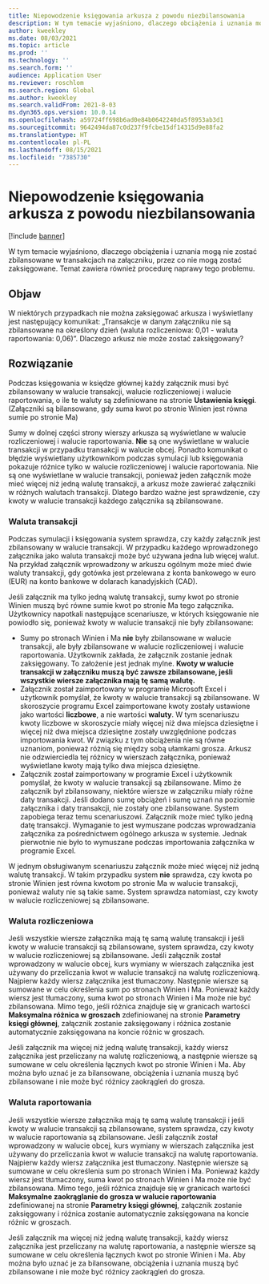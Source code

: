 ```yaml
---
title: Niepowodzenie księgowania arkusza z powodu niezbilansowania
description: W tym temacie wyjaśniono, dlaczego obciążenia i uznania mogą nie zostać zbilansowane w transakcjach na załączniku, przez co nie mogą zostać zaksięgowane. Temat zawiera również procedurę naprawy tego problemu.
author: kweekley
ms.date: 08/03/2021
ms.topic: article
ms.prod: ''
ms.technology: ''
ms.search.form: ''
audience: Application User
ms.reviewer: roschlom
ms.search.region: Global
ms.author: kweekley
ms.search.validFrom: 2021-8-03
ms.dyn365.ops.version: 10.0.14
ms.openlocfilehash: a59724ff698b6ad0e84b0642240da5f8953ab3d1
ms.sourcegitcommit: 9642494da87c0d237f9fcbe15df14315d9e88fa2
ms.translationtype: HT
ms.contentlocale: pl-PL
ms.lasthandoff: 08/15/2021
ms.locfileid: "7385730"
---
```

# <a name="journal-posting-failure-because-of-imbalance"></a>Niepowodzenie księgowania arkusza z powodu niezbilansowania

[!include [banner](../includes/banner.md)]

W tym temacie wyjaśniono, dlaczego obciążenia i uznania mogą nie zostać zbilansowane w transakcjach na załączniku, przez co nie mogą zostać zaksięgowane. Temat zawiera również procedurę naprawy tego problemu.

## <a name="symptom"></a>Objaw

W niektórych przypadkach nie można zaksięgować arkusza i wyświetlany jest następujący komunikat: „Transakcje w danym załączniku nie są zbilansowane na określony dzień (waluta rozliczeniowa: 0,01 - waluta raportowania: 0,06)”. Dlaczego arkusz nie może zostać zaksięgowany?

## <a name="resolution"></a>Rozwiązanie

Podczas księgowania w księdze głównej każdy załącznik musi być zbilansowany w walucie transakcji, walucie rozliczeniowej i walucie raportowania, o ile te waluty są zdefiniowane na stronie **Ustawienia księgi**. (Załączniki są bilansowane, gdy suma kwot po stronie Winien jest równa sumie po stronie Ma)

Sumy w dolnej części strony wierszy arkusza są wyświetlane w walucie rozliczeniowej i walucie raportowania. **Nie** są one wyświetlane w walucie transakcji w przypadku transakcji w walucie obcej. Ponadto komunikat o błędzie wyświetlany użytkownikom podczas symulacji lub księgowania pokazuje różnice tylko w walucie rozliczeniowej i walucie raportowania. Nie są one wyświetlane w walucie transakcji, ponieważ jeden załącznik może mieć więcej niż jedną walutę transakcji, a arkusz może zawierać załączniki w różnych walutach transakcji. Dlatego bardzo ważne jest sprawdzenie, czy kwoty w walucie transakcji każdego załącznika są zbilansowane.

### <a name="transaction-currency"></a>Waluta transakcji

Podczas symulacji i księgowania system sprawdza, czy każdy załącznik jest zbilansowany w walucie transakcji. W przypadku każdego wprowadzonego załącznika jako waluta transakcji może być używana jedna lub więcej walut. Na przykład załącznik wprowadzony w arkuszu ogólnym może mieć dwie waluty transakcji, gdy gotówka jest przelewana z konta bankowego w euro (EUR) na konto bankowe w dolarach kanadyjskich (CAD).

Jeśli załącznik ma tylko jedną walutę transakcji, sumy kwot po stronie Winien muszą być równe sumie kwot po stronie Ma tego załącznika. Użytkownicy napotkali następujące scenariusze, w których księgowanie nie powiodło się, ponieważ kwoty w walucie transakcji nie były zbilansowane:

- Sumy po stronach Winien i Ma **nie** były zbilansowane w walucie transakcji, ale były zbilansowane w walucie rozliczeniowej i walucie raportowania. Użytkownik zakłada, że załącznik zostanie jednak zaksięgowany. To założenie jest jednak mylne. **Kwoty w walucie transakcji w załączniku muszą być zawsze zbilansowane, jeśli wszystkie wiersze załącznika mają tę samą walutę.**
- Załącznik został zaimportowany w programie Microsoft Excel i użytkownik pomyślał, że kwoty w walucie transakcji są zbilansowane. W skoroszycie programu Excel zaimportowane kwoty zostały ustawione jako wartości **liczbowe**, a nie wartości **waluty**. W tym scenariuszu kwoty liczbowe w skoroszycie miały więcej niż dwa miejsca dziesiętne i więcej niż dwa miejsca dziesiętne zostały uwzględnione podczas importowania kwot. W związku z tym obciążenia nie są równe uznaniom, ponieważ różnią się między sobą ułamkami grosza. Arkusz nie odzwierciedla tej różnicy w wierszach załącznika, ponieważ wyświetlane kwoty mają tylko dwa miejsca dziesiętne.
- Załącznik został zaimportowany w programie Excel i użytkownik pomyślał, że kwoty w walucie transakcji są zbilansowane. Mimo że załącznik był zbilansowany, niektóre wiersze w załączniku miały różne daty transakcji. Jeśli dodano sumę obciążeń i sumę uznań na poziomie załącznika i daty transakcji, nie zostały one zbilansowane. System zapobiega teraz temu scenariuszowi. Załącznik może mieć tylko jedną datę transakcji. Wymaganie to jest wymuszane podczas wprowadzania załącznika za pośrednictwem ogólnego arkusza w systemie. Jednak pierwotnie nie było to wymuszane podczas importowania załącznika w programie Excel.

W jednym obsługiwanym scenariuszu załącznik może mieć więcej niż jedną walutę transakcji. W takim przypadku system **nie** sprawdza, czy kwota po stronie Winien jest równa kwotom po stronie Ma w walucie transakcji, ponieważ waluty nie są takie same. System sprawdza natomiast, czy kwoty w walucie rozliczeniowej są zbilansowane.

### <a name="accounting-currency"></a>Waluta rozliczeniowa

Jeśli wszystkie wiersze załącznika mają tę samą walutę transakcji i jeśli kwoty w walucie transakcji są zbilansowane, system sprawdza, czy kwoty w walucie rozliczeniowej są zbilansowane. Jeśli załącznik został wprowadzony w walucie obcej, kurs wymiany w wierszach załącznika jest używany do przeliczania kwot w walucie transakcji na walutę rozliczeniową. Najpierw każdy wiersz załącznika jest tłumaczony. Następnie wiersze są sumowane w celu określenia sum po stronach Winien i Ma. Ponieważ każdy wiersz jest tłumaczony, suma kwot po stronach Winien i Ma może nie być zbilansowana. Mimo tego, jeśli różnica znajduje się w granicach wartości **Maksymalna różnica w groszach** zdefiniowanej na stronie **Parametry księgi głównej**, załącznik zostanie zaksięgowany i różnica zostanie automatycznie zaksięgowana na koncie różnic w groszach.

Jeśli załącznik ma więcej niż jedną walutę transakcji, każdy wiersz załącznika jest przeliczany na walutę rozliczeniową, a następnie wiersze są sumowane w celu określenia łącznych kwot po stronie Winien i Ma. Aby można było uznać je za bilansowane, obciążenia i uznania muszą być zbilansowane i nie może być różnicy zaokrągleń do grosza.

### <a name="reporting-currency"></a>Waluta raportowania

Jeśli wszystkie wiersze załącznika mają tę samą walutę transakcji i jeśli kwoty w walucie transakcji są zbilansowane, system sprawdza, czy kwoty w walucie raportowania są zbilansowane. Jeśli załącznik został wprowadzony w walucie obcej, kurs wymiany w wierszach załącznika jest używany do przeliczania kwot w walucie transakcji na walutę raportowania. Najpierw każdy wiersz załącznika jest tłumaczony. Następnie wiersze są sumowane w celu określenia sum po stronach Winien i Ma. Ponieważ każdy wiersz jest tłumaczony, suma kwot po stronach Winien i Ma może nie być zbilansowana. Mimo tego, jeśli różnica znajduje się w granicach wartości **Maksymalne zaokrąglanie do grosza w walucie raportowania** zdefiniowanej na stronie **Parametry księgi głównej**, załącznik zostanie zaksięgowany i różnica zostanie automatycznie zaksięgowana na koncie różnic w groszach.

Jeśli załącznik ma więcej niż jedną walutę transakcji, każdy wiersz załącznika jest przeliczany na walutę raportowania, a następnie wiersze są sumowane w celu określenia łącznych kwot po stronie Winien i Ma. Aby można było uznać je za bilansowane, obciążenia i uznania muszą być zbilansowane i nie może być różnicy zaokrągleń do grosza.
